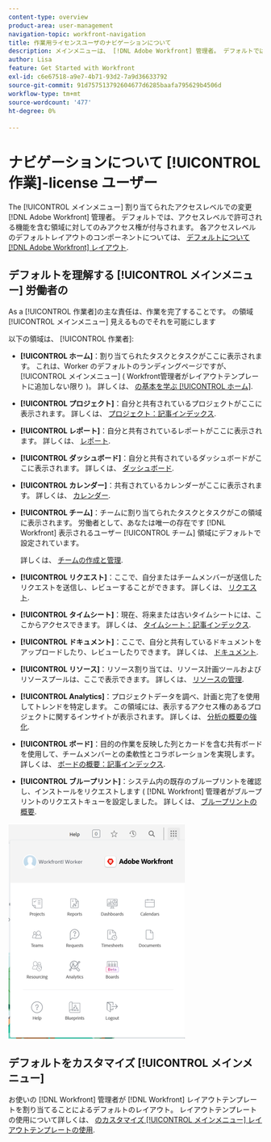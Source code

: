 ```yaml
---
content-type: overview
product-area: user-management
navigation-topic: workfront-navigation
title: 作業用ライセンスユーザのナビゲーションについて
description: メインメニューは、 [!DNL Adobe Workfront] 管理者。 デフォルトでは、アクセスレベルで許可される機能を含む領域に対してのみアクセス権が付与されます。
author: Lisa
feature: Get Started with Workfront
exl-id: c6e67518-a9e7-4b71-93d2-7a9d36633792
source-git-commit: 91d757513792604677d6285baafa795629b4506d
workflow-type: tm+mt
source-wordcount: '477'
ht-degree: 0%

---
```


# ナビゲーションについて [!UICONTROL 作業]-license ユーザー

The [!UICONTROL メインメニュー] 割り当てられたアクセスレベルでの変更 [!DNL Adobe Workfront] 管理者。 デフォルトでは、アクセスレベルで許可される機能を含む領域に対してのみアクセス権が付与されます。 各アクセスレベルのデフォルトレイアウトのコンポーネントについては、 [デフォルトについて [!DNL Adobe Workfront] レイアウト](../../../administration-and-setup/customize-workfront/use-layout-templates/about-the-default-wf-layout.md).

## デフォルトを理解する [!UICONTROL メインメニュー] 労働者の

As a [!UICONTROL 作業者]の主な責任は、作業を完了することです。 の領域 [!UICONTROL メインメニュー] 見えるものでそれを可能にします

以下の領域は、 [!UICONTROL 作業者]:

* **[!UICONTROL ホーム]**：割り当てられたタスクとタスクがここに表示されます。 これは、Worker のデフォルトのランディングページですが、 [!UICONTROL メインメニュー] ( Workfront管理者がレイアウトテンプレートに追加しない限り )。  詳しくは、 [の基本を学ぶ [!UICONTROL ホーム]](../../../workfront-basics/using-home/using-the-home-area/get-started-with-home.md).

* **[!UICONTROL プロジェクト]**：自分と共有されているプロジェクトがここに表示されます。 詳しくは、 [プロジェクト：記事インデックス](../../../manage-work/projects/projects-overview.md).

* **[!UICONTROL レポート]**：自分と共有されているレポートがここに表示されます。 詳しくは、 [レポート](../../../reports-and-dashboards/reports/reports-overview.md).

* **[!UICONTROL ダッシュボード]**：自分と共有されているダッシュボードがここに表示されます。 詳しくは、 [ダッシュボード](../../../reports-and-dashboards/dashboards/dashboards-overview.md).

* **[!UICONTROL カレンダー]**：共有されているカレンダーがここに表示されます。 詳しくは、 [カレンダー](../../../reports-and-dashboards/reports/calendars/calendars.md).

* **[!UICONTROL チーム]**：チームに割り当てられたタスクとタスクがこの領域に表示されます。 労働者として、あなたは唯一の存在です [!DNL Workfront] 表示されるユーザー [!UICONTROL チーム] 領域にデフォルトで設定されています。

  詳しくは、 [チームの作成と管理](../../../people-teams-and-groups/create-and-manage-teams/create-and-mange-teams.md).

* **[!UICONTROL リクエスト]**：ここで、自分またはチームメンバーが送信したリクエストを送信し、レビューすることができます。 詳しくは、 [リクエスト](../../../manage-work/requests/requests-overview.md).

* **[!UICONTROL タイムシート]**：現在、将来または古いタイムシートには、ここからアクセスできます。 詳しくは、 [タイムシート：記事インデックス](../../../timesheets/timesheets-all.md).

* **[!UICONTROL ドキュメント]**：ここで、自分と共有しているドキュメントをアップロードしたり、レビューしたりできます。 詳しくは、 [ドキュメント](../../../documents/documents-overview.md).

* **[!UICONTROL リソース]**：リソース割り当ては、リソース計画ツールおよびリソースプールは、ここで表示できます。 詳しくは、 [リソースの管理](../../../resource-mgmt/manage-resources.md).

* **[!UICONTROL Analytics]**：プロジェクトデータを調べ、計画と完了を使用してトレンドを特定します。 この領域には、表示するアクセス権のあるプロジェクトに関するインサイトが表示されます。 詳しくは、 [分析の概要の強化](../../../enhanced-analytics/enhanced-analytics-overview.md).

* **[!UICONTROL ボード]**：目的の作業を反映した列とカードを含む共有ボードを使用して、チームメンバーとの柔軟性とコラボレーションを実現します。 詳しくは、 [ボードの概要：記事インデックス](../../../agile/get-started-with-boards/get-started-with-boards.md).

* **[!UICONTROL ブループリント]**：システム内の既存のブループリントを確認し、インストールをリクエストします ( [!DNL Workfront] 管理者がブループリントのリクエストキューを設定しました。 詳しくは、 [ブループリントの概要](../../../administration-and-setup/blueprints/blueprints-overview.md).

![](assets/worker-main-menu-350x426.png)

## デフォルトをカスタマイズ [!UICONTROL メインメニュー]

お使いの [!DNL Workfront] 管理者が [!DNL Workfront] レイアウトテンプレートを割り当てることによるデフォルトのレイアウト。 レイアウトテンプレートの使用について詳しくは、  [のカスタマイズ [!UICONTROL メインメニュー] レイアウトテンプレートの使用](../../../administration-and-setup/customize-workfront/use-layout-templates/customize-main-menu.md).
